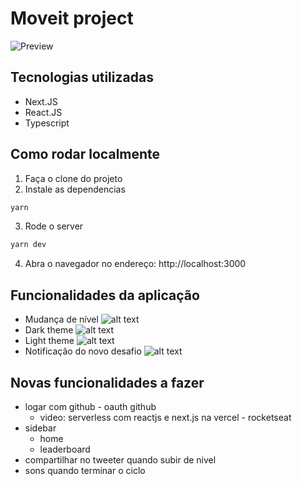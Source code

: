 # Moveit project
![Preview](https://i.ibb.co/mywwmZf/Inicio-move-it.gif)

## Tecnologias utilizadas
- Next.JS
- React.JS
- Typescript

## Como rodar localmente
1. Faça o clone do projeto 
2. Instale as dependencias
```bash
yarn
```
3. Rode o server
```bash
yarn dev
```
4. Abra o navegador no endereço:
http://localhost:3000


## Funcionalidades da aplicação
- Mudança de nível
![alt text](https://i.ibb.co/PgKjDX2/level-change.png "Level changing")
- Dark theme
![alt text](https://i.ibb.co/V9VHYt0/dark-mode.png "Dark theme")
- Light theme
![alt text](https://i.ibb.co/GMNgXZS/light-mode.png "Light theme")
- Notificação do novo desafio
![alt text](https://i.ibb.co/chvtdD3/notification.png "Notification")

## Novas funcionalidades a fazer
- logar com github - oauth github
	- video: serverless com reactjs e next.js na vercel - rocketseat
- sidebar
	- home
	- leaderboard
- compartilhar no tweeter quando subir de nivel
- sons quando terminar o ciclo
